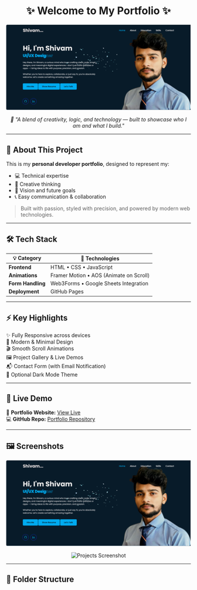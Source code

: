 <h1 align="center">✨ Welcome to My Portfolio ✨</h1>

<p align="center">
  <img src="portfolio img.png" alt="Portfolio Preview" width="700" />
</p>

<p align="center">
  <i>🚀 "A blend of creativity, logic, and technology — built to showcase who I am and what I build."</i>
</p>

---

## 🧠 About This Project

This is my **personal developer portfolio**, designed to represent my:
- 💻 Technical expertise  
- 🧩 Creative thinking  
- 🎯 Vision and future goals  
- 📞 Easy communication & collaboration  

> Built with passion, styled with precision, and powered by modern web technologies.

---

## 🛠️ Tech Stack

| 💡 Category | 🔧 Technologies |
|-------------|----------------|
| **Frontend** | HTML • CSS • JavaScript |
| **Animations** | Framer Motion • AOS (Animate on Scroll) |
| **Form Handling** | Web3Forms • Google Sheets Integration |
| **Deployment** | GitHub Pages |

---

## ⚡ Key Highlights

✨ Fully Responsive across devices  
🎨 Modern & Minimal Design  
🎬 Smooth Scroll Animations  
🖼️ Project Gallery & Live Demos  
📬 Contact Form (with Email Notification)  
🌙 Optional Dark Mode Theme  

---

## 🚀 Live Demo

🔗 **Portfolio Website:** [View Live](https://mr-shivam6.github.io/portfolio/)  
💻 **GitHub Repo:** [Portfolio Repository](https://github.com/Mr-Shivam6/portfolio)

---

## 🖼️ Screenshots

<p align="center">
  <img src="portfolio img.png" width="700" alt="Homepage Screenshot" />
</p>

<p align="center">
  <img src="music player.png" width="700" alt="Projects Screenshot" />
</p>

---

## 📂 Folder Structure

